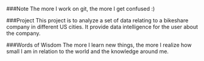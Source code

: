 ###Note
The more I work on git, the more I get confused :)

###Project
This project is to analyze a set of data relating to a bikeshare company
in different US cities. It provide data intelligence for the user
about the company.

###Words of Wisdom
The more I learn new things, the more I realize how small I am in relation
to the world and the knowledge around me.
